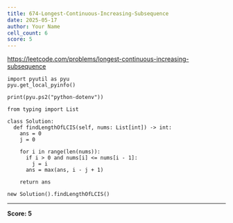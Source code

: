 ```yaml
---
title: 674-Longest-Continuous-Increasing-Subsequence
date: 2025-05-17
author: Your Name
cell_count: 6
score: 5
---
```


https://leetcode.com/problems/longest-continuous-increasing-subsequence


```
import pyutil as pyu
pyu.get_local_pyinfo()
```


```
print(pyu.ps2("python-dotenv"))
```


```
from typing import List
```


```
class Solution:
  def findLengthOfLCIS(self, nums: List[int]) -> int:
    ans = 0
    j = 0

    for i in range(len(nums)):
      if i > 0 and nums[i] <= nums[i - 1]:
        j = i
      ans = max(ans, i - j + 1)

    return ans
```


```
new Solution().findLengthOfLCIS()
```


---
**Score: 5**